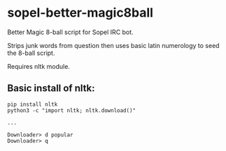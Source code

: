 # sopel-better-magic8ball
Better Magic 8-ball script for Sopel IRC bot.

Strips junk words from question then uses basic latin numerology to seed the 8-ball script.

Requires nltk module.

## Basic install of nltk:

    pip install nltk
    python3 -c "import nltk; nltk.download()"
    
    ...

    Downloader> d popular
    Downloader> q
